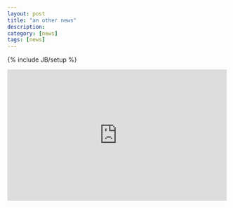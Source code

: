 ```yaml
---
layout: post
title: "an other news"
description:
category: [news]
tags: [news]
---
```

{% include JB/setup %}

<div class="embed-media-block">
  <iframe width='500' height='300' frameBorder='0' src='http://a.tiles.mapbox.com/v3/bishbashbosh.map-hs0p13ed.html#14/51.53790219193829/-0.11344671249390922'></iframe>
</div>



